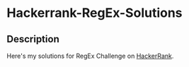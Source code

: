 
# Hackerrank-RegEx-Solutions

## Description
Here's my solutions for RegEx Challenge on [HackerRank](https://www.hackerrank.com/domains/regex).